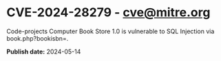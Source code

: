 # CVE-2024-28279 - cve@mitre.org

Code-projects Computer Book Store 1.0 is vulnerable to SQL Injection via book.php?bookisbn=.

**Publish date:** 2024-05-14

